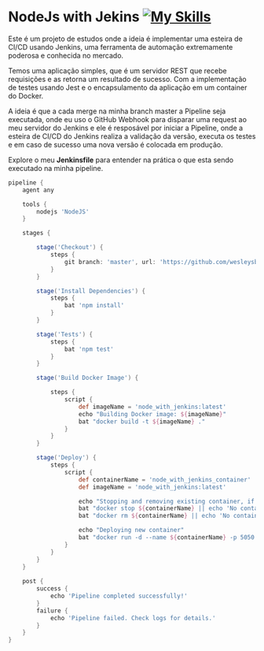 # NodeJs with Jekins [![My Skills](https://skillicons.dev/icons?i=nodejs,jest,docker,github,jenkins)](https://skillicons.dev)
Este é um projeto de estudos onde a ideia é implementar uma esteira de CI/CD usando Jenkins, uma ferramenta de automação extremamente poderosa e conhecida no mercado.

Temos uma aplicação simples, que é um servidor REST que recebe requisições e as retorna um resultado de sucesso. Com a implementação de testes usando Jest e o encapsulamento da aplicação em um container do Docker.

A ideia é que a cada merge na minha branch master a Pipeline seja executada, onde eu uso o GitHub Webhook para disparar uma request ao meu servidor do Jenkins e ele é resposável por iniciar a Pipeline, onde a esteira de CI/CD do Jenkins realiza a validação da versão, executa os testes e em caso de sucesso uma nova versão é colocada em produção.

Explore o meu **Jenkinsfile** para entender na prática o que esta sendo executado na minha pipeline.

```groovy
pipeline {
    agent any

    tools {
        nodejs 'NodeJS'
    }

    stages {

        stage('Checkout') {
            steps {
                git branch: 'master', url: 'https://github.com/wesleysbmartins/node_with_jenkins.git'
            }
        }

        stage('Install Dependencies') {
            steps {
                bat 'npm install'
            }
        }

        stage('Tests') {
            steps {
                bat 'npm test'
            }
        }

        stage('Build Docker Image') {

            steps {
                script {
                    def imageName = 'node_with_jenkins:latest'
                    echo "Building Docker image: ${imageName}"
                    bat "docker build -t ${imageName} ."
                }
            }
        }

        stage('Deploy') {
            steps {
                script {
                    def containerName = 'node_with_jenkins_container'
                    def imageName = 'node_with_jenkins:latest'

                    echo "Stopping and removing existing container, if any"
                    bat "docker stop ${containerName} || echo 'No container to stop'"
                    bat "docker rm ${containerName} || echo 'No container to remove'"

                    echo "Deploying new container"
                    bat "docker run -d --name ${containerName} -p 5050:5050 ${imageName}"
                }
            }
        }
    }
    
    post {
        success {
            echo 'Pipeline completed successfully!'
        }
        failure {
            echo 'Pipeline failed. Check logs for details.'
        }
    }
}
```